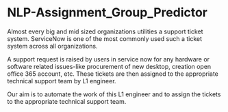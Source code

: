 # NLP-Assignment_Group_Predictor

Almost every big and mid sized organizations utilities a support ticket system. ServiceNow is one of the most commonly used such a ticket system across all organizations.

A support request is raised by users in service now for any hardware or software related issues-like procurement of new desktop, creation open office 365 account, etc. These tickets are then assigned to the appropriate technical support team by L1 engineer.

Our aim is to automate the work of this L1 engineer and to assign the tickets to the appropriate technical support team.
